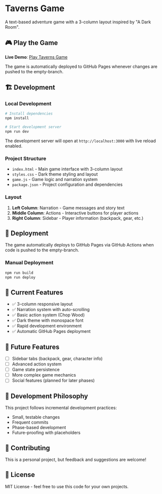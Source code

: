 # Taverns Game

A text-based adventure game with a 3-column layout inspired by "A Dark Room".

## 🎮 Play the Game

**Live Demo**: [Play Taverns Game](https://bearjcc.github.io/taverns/)

The game is automatically deployed to GitHub Pages whenever changes are pushed to the empty-branch.

## 🏗️ Development

### Local Development
```bash
# Install dependencies
npm install

# Start development server
npm run dev
```

The development server will open at `http://localhost:3000` with live reload enabled.

### Project Structure
- `index.html` - Main game interface with 3-column layout
- `styles.css` - Dark theme styling and layout
- `game.js` - Game logic and narration system
- `package.json` - Project configuration and dependencies

### Layout
1. **Left Column**: Narration - Game messages and story text
2. **Middle Column**: Actions - Interactive buttons for player actions
3. **Right Column**: Sidebar - Player information (backpack, gear, etc.)

## 🚀 Deployment

The game automatically deploys to GitHub Pages via GitHub Actions when code is pushed to the empty-branch.

### Manual Deployment
```bash
npm run build
npm run deploy
```

## 🎯 Current Features

- ✅ 3-column responsive layout
- ✅ Narration system with auto-scrolling
- ✅ Basic action system (Chop Wood)
- ✅ Dark theme with monospace font
- ✅ Rapid development environment
- ✅ Automatic GitHub Pages deployment

## 🔮 Future Features

- [ ] Sidebar tabs (backpack, gear, character info)
- [ ] Advanced action system
- [ ] Game state persistence
- [ ] More complex game mechanics
- [ ] Social features (planned for later phases)

## 📝 Development Philosophy

This project follows incremental development practices:
- Small, testable changes
- Frequent commits
- Phase-based development
- Future-proofing with placeholders

## 🤝 Contributing

This is a personal project, but feedback and suggestions are welcome!

## 📄 License

MIT License - feel free to use this code for your own projects. 